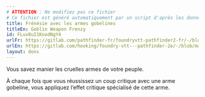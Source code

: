 ```yaml
---
# ATTENTION : Ne modifiez pas ce fichier
# Ce fichier est généré automatiquement par un script d'après les données du module Foundry VTT officiel et de sa traduction
title: Frénésie avec les armes gobelines
titleEn: Goblin Weapon Frenzy
id: FLuv8uI1KoodNgY4
urlFr: https://gitlab.com/pathfinder-fr/foundryvtt-pathfinder2-fr/-/blob/master/data/feats/FLuv8uI1KoodNgY4.htm
urlEn: https://gitlab.com/hooking/foundry-vtt---pathfinder-2e/-/blob/master/packs/data/feats.db/goblin-weapon-frenzy.json
layout: dons
---
```

Vous savez manier les cruelles armes de votre peuple.

À chaque fois que vous réussissez un coup critique avec une arme gobeline, vous appliquez l’effet critique spécialisé de cette arme.

